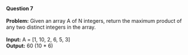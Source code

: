 **Question 7**<br />
<br />
**Problem:** Given an array A of N integers, return the maximum product of any two distinct integers in the array.<br />
<br />
**Input:** A = [1, 10, 2, 6, 5, 3]<br />
**Output:** 60 (10 * 6)